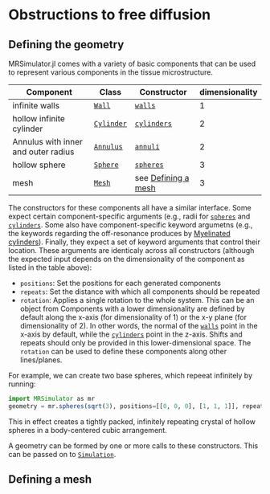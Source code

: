 # Obstructions to free diffusion
## Defining the geometry
MRSimulator.jl comes with a variety of basic components that can be used to represent various components in the tissue microstructure.

| Component     | Class            | Constructor         | dimensionality |
| ------------- | ---------------- | ------------------- | -------------- |
| infinite walls | [`Wall`](@ref) | [`walls`](@ref)   | 1 |
| hollow infinite cylinder | [`Cylinder`](@ref) | [`cylinders`](@ref)   | 2 |
| Annulus with inner and outer radius | [`Annulus`](@ref) | [`annuli`](@ref)   | 2 |
| hollow sphere | [`Sphere`](@ref) | [`spheres`](@ref)   | 3 |
| mesh | [`Mesh`](@ref) | see [Defining a mesh](@ref)   | 3 |

The constructors for these components all have a similar interface.
Some expect certain component-specific arguments (e.g., radii for [`spheres`](@ref) and [`cylinders`](@ref).
Some also have component-specific keyword argumetns (e.g., the keywords regarding the off-resonance produces by [Myelinated cylinders](@ref)).
Finally, they expect a set of keyword arguments that control their location.
These arguments are identicaly across all constructors (although the expected input depends on the dimensionality of the component as listed in the table above):
- `positions`: Set the positions for each generated components
- `repeats`: Set the distance with which all components should be repeated
- `rotation`: Applies a single rotation to the whole system. This can be an object from 
Components with a lower dimensionality are defined by default along the x-axis (for dimensionality of 1) or the x-y plane (for dimensionality of 2). 
In other words, the normal of the [`walls`](@ref) point in the x-axis by default, while the [`cylinders`](@ref) point in the z-axis.
Shifts and repeats should only be provided in this lower-dimensional space.
The `rotation` can be used to define these components along other lines/planes.

For example, we can create two base spheres, which repeeat infinitely by running:
```julia
import MRSimulator as mr
geometry = mr.spheres(sqrt(3), positions=[[0, 0, 0], [1, 1, 1]], repeats=[2, 2, 2])
```  
This in effect creates a tightly packed, infinitely repeating crystal of hollow spheres in a body-centered cubic arrangement.

A geometry can be formed by one or more calls to these constructors.
This can be passed on to [`Simulation`](@ref).


## Defining a mesh